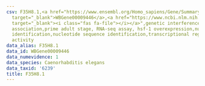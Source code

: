 ```yaml
---
csv: F35H8.1,<a href="https://www.ensembl.org/Homo_sapiens/Gene/Summary?db=core;g=WBGene00009446"
  target="_blank">WBGene00009446</a>,<a href="https://www.ncbi.nlm.nih.gov/pubmed/30894454"
  target="_blank"><i class="fas fa-file"></i></a>",genetic interference,functional
  association,prime adult stage, RNA-seq assay, hsf-1 overexpression,nucleotide sequence
  identification,nucleotide sequence identification,transcriptional regulation,up-regulates
  activity
data_alias: F35H8.1
data_id: WBGene00009446
data_numevidence: 1
data_species: Caenorhabditis elegans
data_taxid: '6239'
title: F35H8.1
---
```

